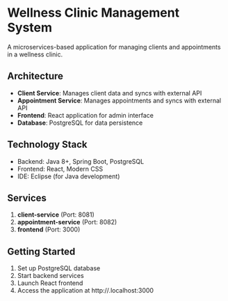 # Wellness Clinic Management System

A microservices-based application for managing clients and appointments in a wellness clinic.

## Architecture
- **Client Service**: Manages client data and syncs with external API
- **Appointment Service**: Manages appointments and syncs with external API
- **Frontend**: React application for admin interface
- **Database**: PostgreSQL for data persistence

## Technology Stack
- Backend: Java 8+, Spring Boot, PostgreSQL
- Frontend: React, Modern CSS
- IDE: Eclipse (for Java development)

## Services
1. **client-service** (Port: 8081)
2. **appointment-service** (Port: 8082)
3. **frontend** (Port: 3000)

## Getting Started
1. Set up PostgreSQL database
2. Start backend services
3. Launch React frontend
4. Access the application at http://.localhost:3000
